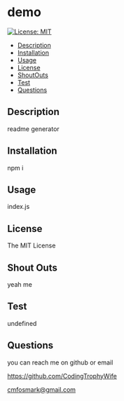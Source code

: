 # demo
[![License: MIT](https://img.shields.io/badge/License-MIT-yellow.svg)](https://opensource.org/licenses/MIT)
- [Description](#description)
- [Installation](#installation)
- [Usage](#usage)
- [License](#license)
- [ShoutOuts](#shoutouts)
- [Test](#test)
- [Questions](#questions)

## Description 
readme generator

## Installation 
npm i

## Usage 
index.js

## License 
The MIT License

## Shout Outs 
yeah me 

## Test 
undefined

## Questions 
you can reach me on github or email

https://github.com/CodingTrophyWife

cmfosmark@gmail.com

